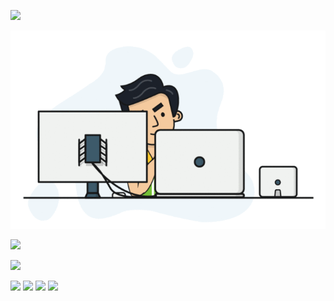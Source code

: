 ![](https://komarev.com/ghpvc/?username=doanminhquang)

<p align="center">
    <img 
        src="senior-front-end-developer-openings-1.gif"
        alt="">
    </img>
</p>
<div>

![](https://github-readme-stats.vercel.app/api?username=doanminhquang)
 
![](http://github-profile-summary-cards.vercel.app/api/cards/profile-details?username=doanminhquang&theme=github) 
 
![](http://github-profile-summary-cards.vercel.app/api/cards/repos-per-language?username=doanminhquang&theme=github) 
![](http://github-profile-summary-cards.vercel.app/api/cards/most-commit-language?username=doanminhquang&theme=github) 
![](http://github-profile-summary-cards.vercel.app/api/cards/stats?username=doanminhquang&theme=github) 
![](http://github-profile-summary-cards.vercel.app/api/cards/productive-time?username=doanminhquang&theme=github&utcOffset=8)

</div>
